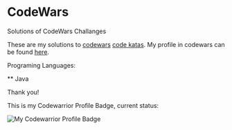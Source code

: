 # CodeWars
Solutions of CodeWars Challanges

These are my solutions to [codewars](http://codewars.com) [code katas](https://en.wikipedia.org/wiki/Kata_(programming)). My profile in codewars can be found [here](https://www.codewars.com/users/andrefonsecacc). 

Programing Languages:

** Java

Thank you!

This is my Codewarrior Profile Badge, current status: 

![My Codewarrior Profile Badge](https://www.codewars.com/users/andrefonsecacc/badges/large)
